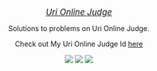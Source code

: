 <p align="center">
	<a href="https://www.urionlinejudge.com.br/judge/es/profile/84898">
		<big><i>Uri Online Judge</i></big>
	</a>
</p>
<p align="center">
    Solutions to problems on Uri Online Judge.
</p>
<p align="center">
	Check out My Uri Online Judge Id <a href="">here</a>
</p>
<p align="center">
	<img src="https://img.shields.io/badge/Problems%20Solved-192-brightgreen.svg">
	<img src="https://img.shields.io/badge/Language-C++-blue.svg">
	<img src="https://img.shields.io/badge/Latest%20Update-24/06/2017-brightgreen.svg">
</p>